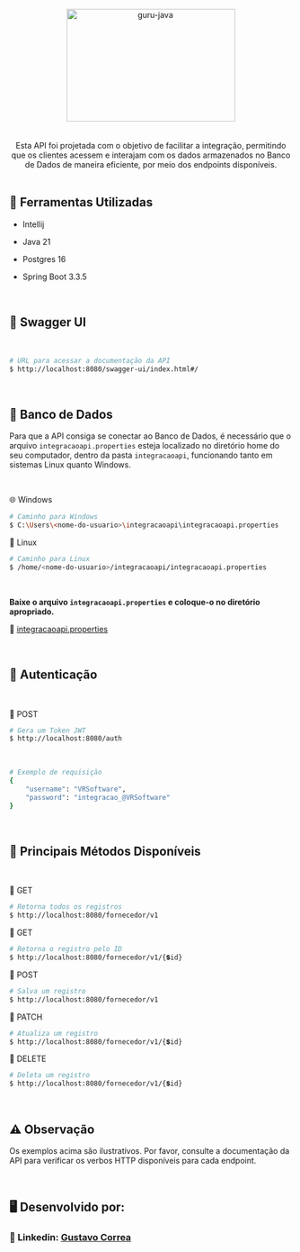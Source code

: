 <div align="center"> <br> 
  <img align="center" alt="guru-java" height="200" width="300" src="https://cdn.jsdelivr.net/gh/devicons/devicon@latest/icons/spring/spring-original.svg" />
</div> <br>  <br> 


<div align="center"> 
  Esta API foi projetada com o objetivo de facilitar a integração, permitindo que os clientes acessem e interajam com os dados armazenados no Banco de Dados de maneira eficiente, por meio dos endpoints   
  disponíveis.
</div>


 <br> 


## 🚀 Ferramentas Utilizadas

* Intellij

* Java 21

* Postgres 16

* Spring Boot 3.3.5


  <br> 


## 📑 Swagger UI

<br>

```bash
# URL para acessar a documentação da API 
$ http://localhost:8080/swagger-ui/index.html#/
```


<br>


## 🐘 Banco de Dados

Para que a API consiga se conectar ao Banco de Dados, é necessário que o arquivo `integracaoapi.properties` esteja localizado no diretório home do seu computador, dentro da pasta `integracaoapi`, funcionando tanto em sistemas Linux quanto Windows.


 <br>


🌐 Windows
```bash
# Caminho para Windows
$ C:\Users\<nome-do-usuario>\integracaoapi\integracaoapi.properties
```

🐧 Linux
```bash
# Caminho para Linux
$ /home/<nome-do-usuario>/integracaoapi/integracaoapi.properties
```


 <br>


**Baixe o arquivo `integracaoapi.properties` e coloque-o no diretório apropriado.**

🔹 [integracaoapi.properties](dist/integracaoapi.properties)


<br>


## 🔐 Autenticação

 <br>

  🔹 POST
```bash
# Gera um Token JWT 
$ http://localhost:8080/auth
```

 <br>
 
```bash
# Exemplo de requisição
{
    "username": "VRSoftware",
    "password": "integracao_@VRSoftware"
}
```


 <br>


## 🔷 Principais Métodos Disponíveis

 <br> 

🔹 GET
```bash
# Retorna todos os registros
$ http://localhost:8080/fornecedor/v1
```

🔹 GET
```bash
# Retorna o registro pelo ID
$ http://localhost:8080/fornecedor/v1/{💲id}
```

🔹 POST
```bash
# Salva um registro
$ http://localhost:8080/fornecedor/v1
```

🔹 PATCH
```bash
# Atualiza um registro
$ http://localhost:8080/fornecedor/v1/{💲id}
```

🔹 DELETE
```bash
# Deleta um registro
$ http://localhost:8080/fornecedor/v1/{💲id}
```


<br>


## ⚠️ Observação

Os exemplos acima são ilustrativos. Por favor, consulte a documentação da API para verificar os verbos HTTP disponíveis para cada endpoint.


<br> 


## 🖥️ Desenvolvido por:

### 📝 Linkedin: [Gustavo Correa](https://www.linkedin.com/in/gustavo-chauar-correa-946168269/)
